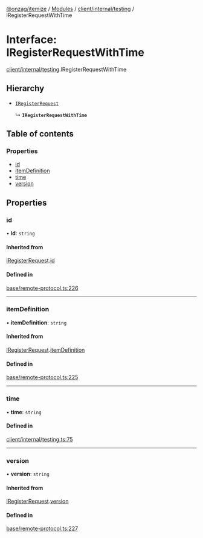 [@onzag/itemize](../README.md) / [Modules](../modules.md) / [client/internal/testing](../modules/client_internal_testing.md) / IRegisterRequestWithTime

# Interface: IRegisterRequestWithTime

[client/internal/testing](../modules/client_internal_testing.md).IRegisterRequestWithTime

## Hierarchy

- [`IRegisterRequest`](base_remote_protocol.IRegisterRequest.md)

  ↳ **`IRegisterRequestWithTime`**

## Table of contents

### Properties

- [id](client_internal_testing.IRegisterRequestWithTime.md#id)
- [itemDefinition](client_internal_testing.IRegisterRequestWithTime.md#itemdefinition)
- [time](client_internal_testing.IRegisterRequestWithTime.md#time)
- [version](client_internal_testing.IRegisterRequestWithTime.md#version)

## Properties

### id

• **id**: `string`

#### Inherited from

[IRegisterRequest](base_remote_protocol.IRegisterRequest.md).[id](base_remote_protocol.IRegisterRequest.md#id)

#### Defined in

[base/remote-protocol.ts:226](https://github.com/onzag/itemize/blob/f2db74a5/base/remote-protocol.ts#L226)

___

### itemDefinition

• **itemDefinition**: `string`

#### Inherited from

[IRegisterRequest](base_remote_protocol.IRegisterRequest.md).[itemDefinition](base_remote_protocol.IRegisterRequest.md#itemdefinition)

#### Defined in

[base/remote-protocol.ts:225](https://github.com/onzag/itemize/blob/f2db74a5/base/remote-protocol.ts#L225)

___

### time

• **time**: `string`

#### Defined in

[client/internal/testing.ts:75](https://github.com/onzag/itemize/blob/f2db74a5/client/internal/testing.ts#L75)

___

### version

• **version**: `string`

#### Inherited from

[IRegisterRequest](base_remote_protocol.IRegisterRequest.md).[version](base_remote_protocol.IRegisterRequest.md#version)

#### Defined in

[base/remote-protocol.ts:227](https://github.com/onzag/itemize/blob/f2db74a5/base/remote-protocol.ts#L227)

